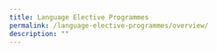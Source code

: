 ```yaml
---
title: Language Elective Programmes
permalink: /language-elective-programmes/overview/
description: ""
---
```



